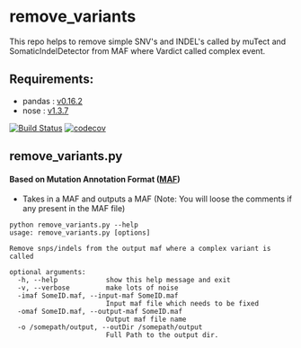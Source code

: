 # remove_variants
This repo helps to remove simple SNV's and INDEL's called by muTect and SomaticIndelDetector from MAF where Vardict called complex event.

## Requirements:
- pandas : [v0.16.2](http://pandas.pydata.org/)
- nose : [v1.3.7](http://nose.readthedocs.io/en/latest/)

[![Build Status](https://travis-ci.org/rhshah/remove_variants.svg?branch=master)](https://travis-ci.org/rhshah/remove_variants)
[![codecov](https://codecov.io/gh/rhshah/remove_variants/branch/master/graph/badge.svg)](https://codecov.io/gh/rhshah/remove_variants)

## remove_variants.py
#### Based on Mutation Annotation Format ([MAF](https://wiki.nci.nih.gov/display/TCGA/Mutation+Annotation+Format+%28MAF%29+Specification))
- Takes in a MAF and outputs a MAF (Note: You will loose the comments if any present in the MAF file)

```
python remove_variants.py --help
usage: remove_variants.py [options]

Remove snps/indels from the output maf where a complex variant is called

optional arguments:
  -h, --help            show this help message and exit
  -v, --verbose         make lots of noise
  -imaf SomeID.maf, --input-maf SomeID.maf
                        Input maf file which needs to be fixed
  -omaf SomeID.maf, --output-maf SomeID.maf
                        Output maf file name
  -o /somepath/output, --outDir /somepath/output
                        Full Path to the output dir.
                        
```